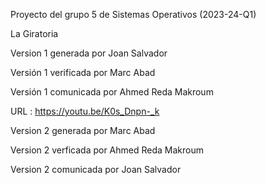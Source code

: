 Proyecto del grupo 5 de Sistemas Operativos (2023-24-Q1)

La Giratoria

Version 1 generada por Joan Salvador

Versión 1 verificada por Marc Abad

Versión 1 comunicada por Ahmed Reda Makroum

URL : https://youtu.be/K0s_Dnpn-_k


Version 2 generada por Marc Abad


Version 2 verficada por Ahmed Reda Makroum


Version 2 comunicada por Joan Salvador 


